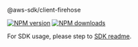 @aws-sdk/client-firehose

[![NPM version](https://img.shields.io/npm/v/@aws-sdk/client-firehose/beta.svg)](https://www.npmjs.com/package/@aws-sdk/client-firehose)
[![NPM downloads](https://img.shields.io/npm/dm/@aws-sdk/client-firehose.svg)](https://www.npmjs.com/package/@aws-sdk/client-firehose)

For SDK usage, please step to [SDK readme](https://github.com/aws/aws-sdk-js-v3).
